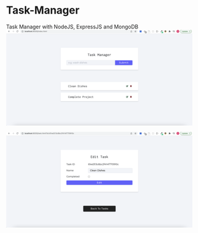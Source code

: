 # Task-Manager

Task Manager with NodeJS, ExpressJS and MongoDB
![](/Screenshot1.png)

![](/Screenshot2.png)
